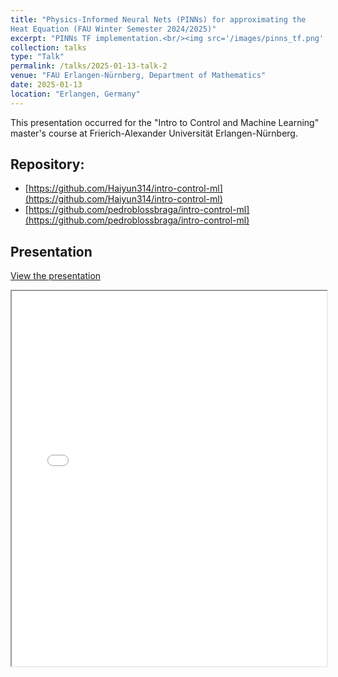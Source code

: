 ```yaml
---
title: "Physics-Informed Neural Nets (PINNs) for approximating the
Heat Equation (FAU Winter Semester 2024/2025)"
excerpt: "PINNs TF implementation.<br/><img src='/images/pinns_tf.png' width=100px height=100px>"
collection: talks
type: "Talk"
permalink: /talks/2025-01-13-talk-2
venue: "FAU Erlangen-Nürnberg, Department of Mathematics"
date: 2025-01-13
location: "Erlangen, Germany"
---
```


This presentation occurred for the "Intro to Control and Machine Learning" master's course at Frierich-Alexander Universität Erlangen-Nürnberg.

## Repository: 
- [https://github.com/Haiyun314/intro-control-ml](https://github.com/Haiyun314/intro-control-ml)
- [https://github.com/pedroblossbraga/intro-control-ml](https://github.com/pedroblossbraga/intro-control-ml)

## Presentation
[View the presentation](../files/Intro_Control_ML___DL_control_Heat_Eq.pdf)

<iframe src="../files/Intro_Control_ML___DL_control_Heat_Eq.pdf" width="100%" height="600px">
This browser does not support PDFs. Please download the PDF to view it: 
<a href="../files/Intro_Control_ML___DL_control_Heat_Eq.pdf">Download PDF</a>.
</iframe>
